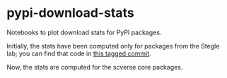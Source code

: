 # pypi-download-stats
Notebooks to plot download stats for PyPI packages.

Initially, the stats have been computed only for packages from the Stegle lab; you can find that code in [this tagged commit](https://github.com/PMBio/pypi-download-stats/releases/tag/stegle-lab-methods).

Now, the stats are computed for the scverse core packages.

